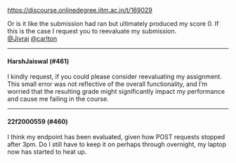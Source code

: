 https://discourse.onlinedegree.iitm.ac.in/t/169029

Or is it like the submission had ran but ultimately produced my score 0. If this is the case I request you to reevaluate my submission.<br/>
<a class="mention" href="/u/jivraj">@Jivraj</a> <a class="mention" href="/u/carlton">@carlton</a></p><hr>

<h4>HarshJaiswal (#461)</h4>
<p>I kindly request,  if you could please consider reevaluating my assignment. This small error was not reflective of the overall functionality, and I’m worried that the resulting grade might significantly impact my performance and cause me failing  in the course.</p><hr>

<h4>22f2000559 (#460)</h4>
<p>I think my endpoint has been evaluated, given how POST requests stopped after 3pm. Do I still have to keep it on perhaps through overnight, my laptop now has started to heat up.